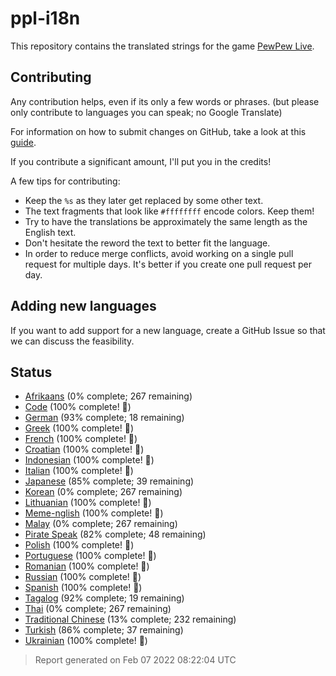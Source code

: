[//]: # "This file is automatically generated by generate_readme.py"
# ppl-i18n
This repository contains the translated strings for the game [PewPew Live](https://pewpew.live).
## Contributing
Any contribution helps, even if its only a few words or phrases.
(but please only contribute to languages you can speak; no Google Translate)

For information on how to submit changes on GitHub, take a look at this [guide](https://docs.github.com/en/free-pro-team@latest/github/managing-files-in-a-repository/editing-files-in-another-users-repository).

If you contribute a significant amount, I'll put you in the credits!

A few tips for contributing:
* Keep the `%s` as they later get replaced by some other text.
* The text fragments that look like `#ffffffff` encode colors. Keep them!
* Try to have the translations be approximately the same length as the English text.
* Don't hesitate the reword the text to better fit the language.
* In order to reduce merge conflicts, avoid working on a single pull request for multiple days. It's better if you create one pull request per day.
## Adding new languages
If you want to add support for a new language, create a GitHub Issue so that we can discuss
the feasibility.
## Status
* [Afrikaans](/translations/afr.po) (0% complete; 267 remaining)
* [Code](/translations/code.po) (100% complete! 🎉)
* [German](/translations/deu.po) (93% complete; 18 remaining)
* [Greek](/translations/gre.po) (100% complete! 🎉)
* [French](/translations/fra.po) (100% complete! 🎉)
* [Croatian](/translations/hrv.po) (100% complete! 🎉)
* [Indonesian](/translations/ind.po) (100% complete! 🎉)
* [Italian](/translations/ita.po) (100% complete! 🎉)
* [Japanese](/translations/jpn.po) (85% complete; 39 remaining)
* [Korean](/translations/kor.po) (0% complete; 267 remaining)
* [Lithuanian](/translations/lit.po) (100% complete! 🎉)
* [Meme-nglish](/translations/meme.po) (100% complete! 🎉)
* [Malay](/translations/msa.po) (0% complete; 267 remaining)
* [Pirate Speak](/translations/pirate.po) (82% complete; 48 remaining)
* [Polish](/translations/pol.po) (100% complete! 🎉)
* [Portuguese](/translations/por.po) (100% complete! 🎉)
* [Romanian](/translations/ron.po) (100% complete! 🎉)
* [Russian](/translations/rus.po) (100% complete! 🎉)
* [Spanish](/translations/spa.po) (100% complete! 🎉)
* [Tagalog](/translations/tgl.po) (92% complete; 19 remaining)
* [Thai](/translations/tha.po) (0% complete; 267 remaining)
* [Traditional Chinese](/translations/cht.po) (13% complete; 232 remaining)
* [Turkish](/translations/tur.po) (86% complete; 37 remaining)
* [Ukrainian](/translations/ukr.po) (100% complete! 🎉)
> Report generated on Feb 07 2022 08:22:04 UTC